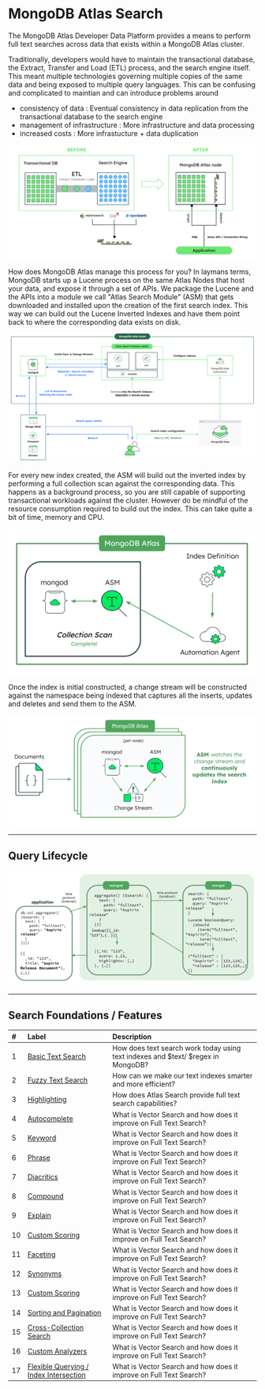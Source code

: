 # MongoDB Atlas Search

The MongoDB Atlas Developer Data Platform provides a means to perform full text searches across data that exists within a MongoDB Atlas cluster. 

Traditionally, developers would have to maintain the transactional database, the Extract, Transfer and Load (ETL) process, and the search engine itself.
This meant multiple technologies governing multiple copies of the same data and being exposed to multiple query languages. This can be confusing and complicated to maintian 
and can introduce problems around
- consistency of data : Eventual consistency in data replication from the transactional database to the search engine
- management of infrastructure : More infrastructure and data processing
- increased costs : More infrastucture + data duplication

![](/images/AtlasSearch/atlassearcharchitecture1.png)

How does MongoDB Atlas manage this process for you? In laymans terms, MongoDB starts up a Lucene process on the same Atlas Nodes that host your data, and expose it through a set of APIs. 
We package the Lucene and the APIs into a module we call "Atlas Search Module" (ASM) that gets downloaded and installed upon the creation of the first search index. This way we can build out 
the Lucene Inverted Indexes and have them point back to where the corresponding data exists on disk. 

![](/images/AtlasSearch/atlassearcharchitecture2.png)

For every new index created, the ASM will build out the inverted index by performing a full collection scan against the corresponding data. This happens as a background process,
so you are still capable of supporting transactional workloads against the cluster. However do be mindful of the resource consumption required to build out the index. This can
take quite a bit of time, memory and CPU.

![](/images/AtlasSearch/initialindexing.png)

Once the index is initial constructed, a change stream will be constructed against the namespace being indexed that captures all the inserts, updates and deletes and send them to the ASM. 

![](/images/AtlasSearch/incrementalindexing.png)


-----------------------------------------------------------------------------------------------------------------------------------------
## Query Lifecycle

![](/images/AtlasSearch/querylifecycle.png)

-----------------------------------------------------------------------------------------------------------------------------------------

## Search Foundations / Features

| # | Label                                                       | Description |
|:--|:------------------------------------------------------------|:-----------|
| 1 | [Basic Text Search](foundations/)     | How does text search work today using text indexes and $text/ $regex in MongoDB? |
| 2 | [Fuzzy Text Search](foundations/)     | How can we make our text indexes smarter and more efficient?|
| 3 | [Highlighting](foundations/)          | How does Atlas Search provide full text search capabilities? |
| 4 | [Autocomplete](foundations/)          | What is Vector Search and how does it improve on Full Text Search? |
| 5 | [Keyword](foundations/)               | What is Vector Search and how does it improve on Full Text Search? |
| 6 | [Phrase](foundations/)          | What is Vector Search and how does it improve on Full Text Search? |
| 7 | [Diacritics](foundations/)          | What is Vector Search and how does it improve on Full Text Search? |
| 8 | [Compound](foundations/)          | What is Vector Search and how does it improve on Full Text Search? |
| 9 | [Explain](foundations/)          | What is Vector Search and how does it improve on Full Text Search? |
| 10| [Custom Scoring](foundations/)          | What is Vector Search and how does it improve on Full Text Search? |
| 11| [Faceting](foundations/)          | What is Vector Search and how does it improve on Full Text Search? |
| 12| [Synonyms](foundations/)          | What is Vector Search and how does it improve on Full Text Search? |
| 13| [Custom Scoring](foundations/)          | What is Vector Search and how does it improve on Full Text Search? |
| 14| [Sorting and Pagination](foundations/)          | What is Vector Search and how does it improve on Full Text Search? |
| 15| [Cross-Collection Search](foundations/)          | What is Vector Search and how does it improve on Full Text Search? |
| 16| [Custom Analyzers](foundations/)          | What is Vector Search and how does it improve on Full Text Search? |
| 17| [Flexible Querying / Index Intersection](foundations/)          | What is Vector Search and how does it improve on Full Text Search? |
